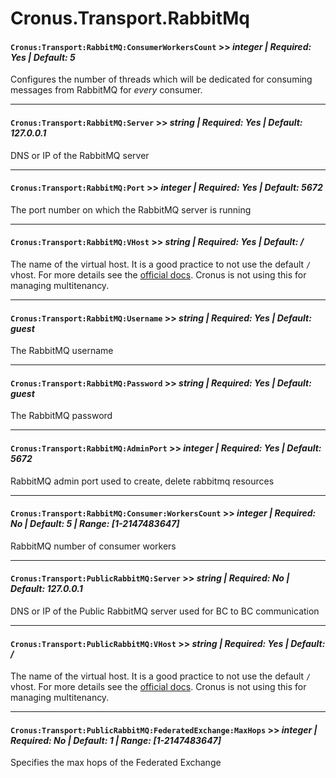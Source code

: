 # Cronus.Transport.RabbitMq

#### `Cronus:Transport:RabbitMQ:ConsumerWorkersCount` >> *integer | Required: Yes | Default: 5*
Configures the number of threads which will be dedicated for consuming messages from RabbitMQ for *every* consumer.

---

#### `Cronus:Transport:RabbitMQ:Server` >> *string | Required: Yes | Default: 127.0.0.1*
DNS or IP of the RabbitMQ server

---

#### `Cronus:Transport:RabbitMQ:Port` >> *integer | Required: Yes | Default: 5672*
The port number on which the RabbitMQ server is running

---

#### `Cronus:Transport:RabbitMQ:VHost` >> *string | Required: Yes | Default: /*
The name of the virtual host. It is a good practice to not use the default `/` vhost. For more details see the [official docs](https://www.rabbitmq.com/vhosts.html). Cronus is not using this for managing multitenancy.

---

#### `Cronus:Transport:RabbitMQ:Username` >> *string | Required: Yes | Default: guest*
The RabbitMQ username

---

#### `Cronus:Transport:RabbitMQ:Password` >> *string | Required: Yes | Default: guest*
The RabbitMQ password

---

#### `Cronus:Transport:RabbitMQ:AdminPort` >> *integer | Required: Yes | Default: 5672*
RabbitMQ admin port used to create, delete rabbitmq resources

---

#### `Cronus:Transport:RabbitMQ:Consumer:WorkersCount` >> *integer | Required: No | Default: 5 | Range: [1-2147483647]*
RabbitMQ number of consumer workers

---

#### `Cronus:Transport:PublicRabbitMQ:Server` >> *string | Required: No | Default: 127.0.0.1*
DNS or IP of the Public RabbitMQ server used for BC to BC communication

---

#### `Cronus:Transport:PublicRabbitMQ:VHost` >> *string | Required: Yes | Default: /*
The name of the virtual host. It is a good practice to not use the default `/` vhost. For more details see the [official docs](https://www.rabbitmq.com/vhosts.html). Cronus is not using this for managing multitenancy.

---

#### `Cronus:Transport:PublicRabbitMQ:FederatedExchange:MaxHops` >> *integer | Required: No | Default: 1 | Range: [1-2147483647]*
Specifies the max hops of the Federated Exchange
